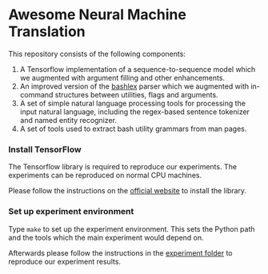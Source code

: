 # Awesome Neural Machine Translation

This repository consists of the following components:

1. A Tensorflow implementation of a sequence-to-sequence model which we augmented with argument filling and other enhancements.
2. An improved version of the [bashlex](https://github.com/idank/bashlex) parser which we augmented with in-command structures between utilities, flags and arguments.
3. A set of simple natural language processing tools for processing the input natural language, including the regex-based sentence tokenizer and named entity recognizer.
4. A set of tools used to extract bash utility grammars from man pages.

### Install TensorFlow

The Tensorflow library is required to reproduce our experiments. The experiments can be reproduced on normal CPU machines.

Please follow the instructions on the [official website](https://www.tensorflow.org/versions/r0.9/get_started/os_setup.html) to install the library.

### Set up experiment environment

Type `make` to set up the experiment environment. This sets the Python path and the tools which the main experiment would depend on.

Afterwards please follow the instructions in the [experiment folder](https://github.com/TellinaTool/learning_module/tree/master/experiments) to reproduce our experiment results.

